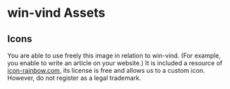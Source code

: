 # win-vind Assets

## Icons
You are able to use freely this image in relation to win-vind. (For example, you enable to write an article on your website.)
It is included a resource of [icon-rainbow.com](https://icon-rainbow.com/), its license is free and allows us to a custom icon. However, do not register as a legal trademark.
